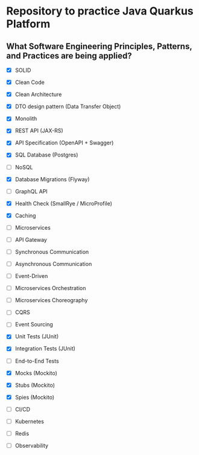 # Repository to practice Java Quarkus Platform
## What Software Engineering Principles, Patterns, and Practices are being applied?
- [x] SOLID
- [x] Clean Code
- [x] Clean Architecture
- [x] DTO design pattern (Data Transfer Object)

- [x] Monolith
- [x] REST API (JAX-RS)
- [x] API Specification (OpenAPI + Swagger)
- [x] SQL Database (Postgres)
- [ ] NoSQL
- [x] Database Migrations (Flyway)
- [ ] GraphQL API
- [x] Health Check (SmallRye / MicroProfile)
- [x] Caching
- [ ] Microservices
- [ ] API Gateway
- [ ] Synchronous Communication
- [ ] Asynchronous Communication
- [ ] Event-Driven
- [ ] Microservices Orchestration
- [ ] Microservices Choreography
- [ ] CQRS
- [ ] Event Sourcing

- [x] Unit Tests (JUnit)
- [x] Integration Tests (JUnit)
- [ ] End-to-End Tests
- [x] Mocks (Mockito)
- [x] Stubs (Mockito)
- [x] Spies (Mockito)

- [ ] CI/CD
- [ ] Kubernetes
- [ ] Redis
- [ ] Observability